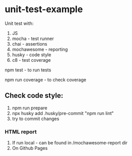 # unit-test-example
Unit test with:
1. JS
2. mocha - test runner
3. chai - assertions
4. mochawesome - reporting
5. husky - code style
6. c8 - test coverage

<p>npm test - to run tests</p> 
<p>npm run coverage - to check coverage</p>

## Check code style:
1. npm run prepare
2. npx husky add .husky/pre-commit "npm run lint"
3. try to commit changes

### HTML report 
1. If run local - can be found in /mochawesome-report dir
2. On Github Pages

